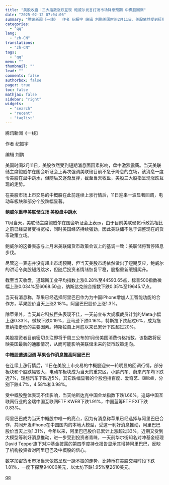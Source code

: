 ```yaml
---
title: "美股收盘：三大指数涨跌互现 鲍威尔发言打消市场降息预期 中概股回调"
date: "2025-02-12 07:04:06"
summary: "腾讯新闻《一线》  作者 纪振宇 编辑 刘鹏美国时间2月11日，美股依然受到短期消息面因素影响，盘中..."
categories:
  - "qq"
lang:
  - "zh-CN"
translations:
  - "zh-CN"
tags:
  - "qq"
menu: ""
thumbnail: ""
lead: ""
comments: false
authorbox: false
pager: true
toc: false
mathjax: false
sidebar: "right"
widgets:
  - "search"
  - "recent"
  - "taglist"
---
```


腾讯新闻《一线》  

作者 纪振宇 

编辑 刘鹏

美国时间2月11日，美股依然受到短期消息面因素影响，盘中激烈震荡。当天美联储主席鲍威尔在国会听证会上再次强调美联储目前不急于降息的立场，该消息一度令美股在盘中跳水，但随后又逐渐反弹，截至当天收盘，美股三大股指呈现涨跌互现的走势。

在美股市场上市交易的中概股在此前连续上涨行情后，11日迎来一波显著回调，电动车板块和部分个股跌幅显著。

**鲍威尔重申美联储立场 美股盘中跳水**

11月当天，美联储主席鲍威尔在国会听证会上表示，由于目前美联储货币政策相比之前已经显著变得宽松，同时美国经济持续强劲，因此美联储不急于调整现在的货币政策立场。

鲍威尔的这番表态与上月末美联储货币政策会议上的基调一致：美联储将暂停降息步伐。

尽管这一表态并没有超出市场预期，但当天美股市场依然做出了短期反应，鲍威尔的讲话令美股短线跳水，但随后投资者情绪恢复平稳，股指重新缓慢爬升。

截至当天收盘，道琼斯工业平均指数上涨0.28%至44593.65点，标普500指数微幅上涨0.034%至6068.50点，纳斯达克综合指数下跌0.35%至19645.17点。

当天有消息称，苹果已经选择阿里巴巴作为为中国iPhone增加人工智能功能的合作方，苹果股价当天上涨2.18%。阿里巴巴股价上涨1.3%。

除苹果外，当天其它科技巨头表现不佳，一天前宣布大规模裁员计划的Meta小幅上涨0.33%，微软下跌0.19%，亚马逊下跌0.16%，特斯拉下跌超过6%，成为拖累纳指走低的主要因素。特斯拉自上月底以来已累计下跌超过20%。

美股投资者目前密切关注即将于周三公布的1月份美国消费价格指数，该指数将反映美国最新的通胀情况，从而可能影响美联储未来的货币政策走向。

**中概股遭遇回调 苹果合作消息推高阿里巴巴**

在连续上涨行情后，11日在美股上市交易的中概股迎来一轮明显的回调行情，部分板块和个股跌幅较大，电动车板块成为当天的重灾区，小鹏汽车、蔚来汽车均下跌近7%，理想汽车下跌近5%，其它跌幅显著的个股包括百度、爱奇艺、Bilibili，分别下跌4.7%，4.58%和3.98%。

受中概股整体表现不佳影响，当天纳斯达克中国金龙指数下跌1.66%，追踪中国互联网行业的金瑞中国互联网ETF KWEB下跌1.91%，中国蓝筹ETF FXI下跌0.83%。

阿里巴巴成为当天中概股中唯一的亮点，因为有消息称苹果已经选择与阿里巴巴合作，共同开发iPhone在中国国内的本地大模型，受这一利好消息推动，阿里巴巴股价当天上涨1.31%，今年以来，阿里巴巴股价已累计上涨超过33%，近期又受到大模型等利好消息推动，进一步受到投资者青睐，一天前华尔街知名对冲基金经理David Tepper旗下对冲基金披露的第四季度持仓报告显示其增持阿里巴巴，反映了机构投资者对阿里巴巴及中概股的信心。

数字加密货币市场当天依然呈现一蹶不振的走势，比特币在美股交易时段下跌1.81%，一度下探至94000美元，以太坊下跌1.95%至2610美元。

[qq](https://new.qq.com/rain/a/20250212A019KN00)
